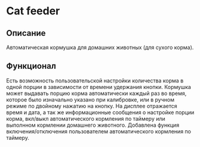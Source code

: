 # Cat feeder

## Описание

Автоматическая кормушка для домашних животных (для сухого корма).

## Функционал

Есть возможность пользовательской настройки количества корма в одной порции в зависимости от времени удержания кнопки.
Кормушка может выдавать порцию корма автоматически каждый раз во время, которое было изначально указано при калибровке, или в ручном режиме по двойному нажатию на кнопку.
На дисплее отражается время и дата, а так же информационные сообщения о настройке порции корма, вкл/выкл автоматического кормления по таймеру или выполнном кормлении домашнего животного.
Добавлена функция включения/отключения пользователем автоматического кормления по таймеру.